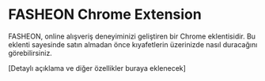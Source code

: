 # FASHEON Chrome Extension

FASHEON, online alışveriş deneyiminizi geliştiren bir Chrome eklentisidir. Bu eklenti sayesinde satın almadan önce kıyafetlerin üzerinizde nasıl duracağını görebilirsiniz.

[Detaylı açıklama ve diğer özellikler buraya eklenecek]
